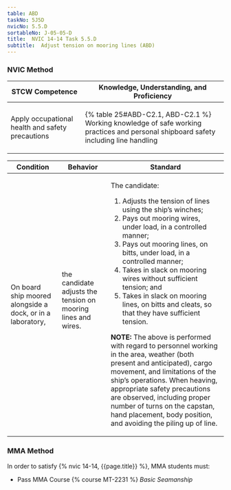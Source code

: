 ```yaml
---
table: ABD
taskNo: 5J5D
nvicNo: 5.5.D 
sortableNo: J-05-05-D
title:  NVIC 14-14 Task 5.5.D 
subtitle:  Adjust tension on mooring lines (ABD)
---
```






### NVIC Method

<a style="display:none;" onclick="togglevisibility('nvic_methods')" >Show NVIC method.</a>

<div id='nvic_methods' class='show'>

<table>
<thead>
<tr>
<th class='forty'> STCW Competence </th>
<th class='sixty'> Knowledge, Understanding, and Proficiency </th>
</tr>
</thead>

<tbody>
<tr><td markdown='1'>

Apply occupational health and safety precautions

</td><td markdown='1'>

{% table 25#ABD-C2.1, ABD-C2.1 %} Working knowledge of safe working practices and personal shipboard safety including line handling

</td></tr>


</tbody>
</table>


<table>
<thead>
<tr><th class='twenty'>  Condition </th><th class='twenty'> Behavior </th><th  class='sixty'>Standard </th></tr>
</thead>
<tbody >



<tr><td markdown='1'>

On board ship moored alongside a dock, or in a laboratory,

</td><td markdown='1'>

the candidate adjusts the tension on mooring lines and wires.

<br>

<div class="tooltip" markdown='1'>



</div>


</td><td markdown='1'>

The candidate:

1. Adjusts the tension of lines using the ship’s winches;
2. Pays out mooring wires, under load, in a controlled manner;
3. Pays out mooring lines, on bitts, under load, in a controlled manner;
4. Takes in slack on mooring wires without sufficient tension; and
5. Takes in slack on mooring lines, on bitts and cleats, so that they have sufficient tension. 

**NOTE:** The above is performed with regard to personnel working in the area, weather (both present and anticipated), cargo movement, and limitations of the ship’s operations. When heaving, appropriate safety precautions are observed, including proper number of turns on the capstan, hand placement, body position, and avoiding the piling up of line. 

</td></tr>
</tbody>
</table>
</div>


### MMA Method

In order to satisfy  {% nvic 14-14, {{page.title}}  %}, MMA students must:

* Pass MMA Course {% course MT-2231 %}  *Basic Seamanship*